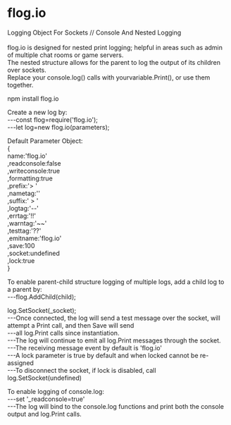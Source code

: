# flog.io
Logging Object For Sockets // Console And Nested Logging<br/>
<br/>
flog.io is designed for nested print logging; helpful in areas such as admin of multiple chat rooms or game servers.<br/>
The nested structure allows for the parent to log the output of its children over sockets.<br/>
Replace your console.log() calls with yourvariable.Print(), or use them together.<br/>

npm install flog.io<br/>

Create a new log by:<br/>
---const flog=require('flog.io');<br/>
---let log=new flog.io(parameters);<br/>

Default Parameter Object:<br/>
{<br/>
name:'flog.io'<br/>
,readconsole:false<br/>
,writeconsole:true<br/>
,formatting:true<br/>
,prefix:'\> '<br/>
,nametag:''<br/>
,suffix:' \> '<br/>
,logtag:'\-\-'<br/>
,errtag:'\!\!'<br/>
,warntag:'\~\~'<br/>
,testtag:'\?\?'<br/>
,emitname:'flog.io'<br/>
,save:100<br/>
,socket:undefined<br/>
,lock:true<br/>
}<br/>

To enable parent-child structure logging of multiple logs, add a child log to a parent by:<br/>
---flog.AddChild(child);<br/>

log.SetSocket(\_socket);<br/>
---Once connected, the log will send a test message over the socket, will attempt a Print call, and then Save will send<br/>
---all log.Print calls since instantiation.<br/>
---The log will continue to emit all log.Print messages through the socket.<br/>
---The receiving message event by default is 'flog.io'<br/>
---A lock parameter is true by default and when locked cannot be re-assigned<br/>
---To disconnect the socket, if lock is disabled, call log.SetSocket(undefined)<br/>

To enable logging of console.log:<br/>
---set '\_readconsole=true'<br/>
---The log will bind to the console.log functions and print both the console output and log.Print calls.<br/>
<br/>




  
